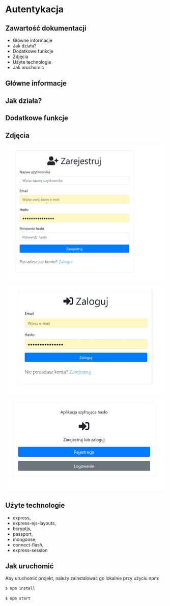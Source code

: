 # Autentykacja
## Zawartość dokumentacji
* Główne informacje
* Jak działa?
* Dodatkowe funkcje
* Zdjęcia
* Użyte technologie
* Jak uruchomić

## Główne informacje


	
## Jak działa?


## Dodatkowe funkcje



## Zdjęcia

![Screenshot](1.png)
![Screenshot](2.jpg)
![Screenshot](3.jpg)

## Użyte technologie

- express,
- express-ejs-layouts,
- bcryptjs,
- passport,
- mongoose,
- connect-flash,
- express-session

## Jak uruchomić
Aby uruchomić projekt, należy zainstalować go lokalnie przy użyciu npm:

```
$ npm install

$ npm start
```
